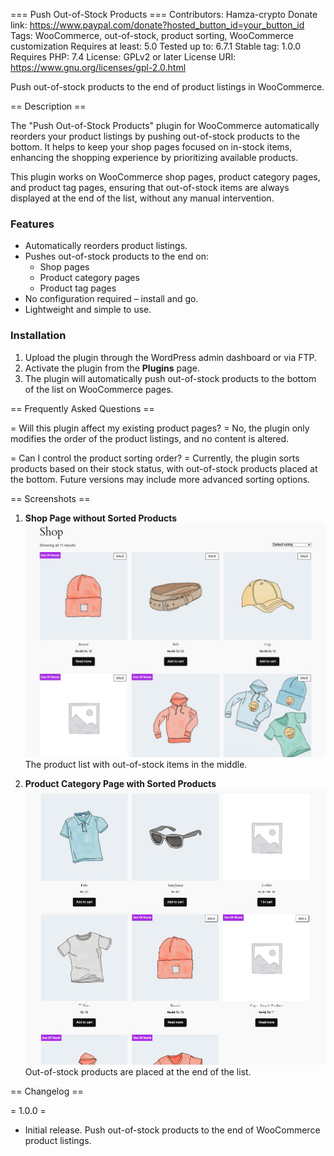 === Push Out-of-Stock Products ===
Contributors: Hamza-crypto
Donate link: https://www.paypal.com/donate?hosted_button_id=your_button_id
Tags: WooCommerce, out-of-stock, product sorting, WooCommerce customization
Requires at least: 5.0
Tested up to: 6.7.1
Stable tag: 1.0.0
Requires PHP: 7.4
License: GPLv2 or later
License URI: https://www.gnu.org/licenses/gpl-2.0.html

Push out-of-stock products to the end of product listings in WooCommerce.

== Description ==

The "Push Out-of-Stock Products" plugin for WooCommerce automatically reorders your product listings by pushing out-of-stock products to the bottom. It helps to keep your shop pages focused on in-stock items, enhancing the shopping experience by prioritizing available products.

This plugin works on WooCommerce shop pages, product category pages, and product tag pages, ensuring that out-of-stock items are always displayed at the end of the list, without any manual intervention.

### Features

- Automatically reorders product listings.
- Pushes out-of-stock products to the end on:
  - Shop pages
  - Product category pages
  - Product tag pages
- No configuration required – install and go.
- Lightweight and simple to use.

### Installation

1. Upload the plugin through the WordPress admin dashboard or via FTP.
2. Activate the plugin from the **Plugins** page.
3. The plugin will automatically push out-of-stock products to the bottom of the list on WooCommerce pages.

== Frequently Asked Questions ==

= Will this plugin affect my existing product pages? =
No, the plugin only modifies the order of the product listings, and no content is altered.

= Can I control the product sorting order? =
Currently, the plugin sorts products based on their stock status, with out-of-stock products placed at the bottom. Future versions may include more advanced sorting options.

== Screenshots ==

1. **Shop Page without Sorted Products**  
   ![Shop Page Screenshot](assets/img/before.jpg)  
   The product list with out-of-stock items in the middle.

2. **Product Category Page with Sorted Products**  
   ![Shop Page Screenshot](assets/img/after.jpg)  
   Out-of-stock products are placed at the end of the list.

== Changelog ==

= 1.0.0 =

- Initial release. Push out-of-stock products to the end of WooCommerce product listings.
